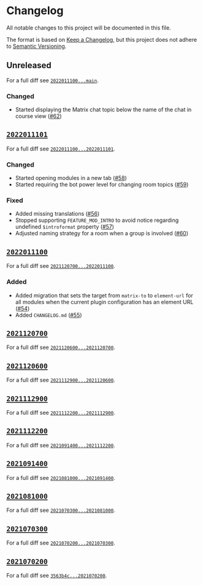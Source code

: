 # Changelog

All notable changes to this project will be documented in this file.

The format is based on [Keep a Changelog](https://keepachangelog.com/en/1.0.0/), but this project does not adhere to [Semantic Versioning](https://semver.org/spec/v2.0.0.html).

## Unreleased

For a full diff see [`2022011100...main`](https://gitlab.matrix.org/new-vector/moodle-mod_matrix/-/compare/2022011100...main).

### Changed

- Started displaying the Matrix chat topic below the name of the chat in course view ([#62](https://gitlab.matrix.org/new-vector/moodle-mod_matrix/-/merge_requests/62))

## [`2022011101`](https://gitlab.matrix.org/new-vector/moodle-mod_matrix/-/tags/2022011101)

For a full diff see [`2022011100...2022011101`](https://gitlab.matrix.org/new-vector/moodle-mod_matrix/-/compare/2022011100...2022011101).

### Changed

- Started opening modules in a new tab ([#58](https://gitlab.matrix.org/new-vector/moodle-mod_matrix/-/merge_requests/58))
- Started requiring the bot power level for changing room topics ([#59](https://gitlab.matrix.org/new-vector/moodle-mod_matrix/-/merge_requests/59))

### Fixed

- Added missing translations ([#56](https://gitlab.matrix.org/new-vector/moodle-mod_matrix/-/merge_requests/56))
- Stopped supporting `FEATURE_MOD_INTRO` to avoid notice regarding undefined `$introformat` property ([#57](https://gitlab.matrix.org/new-vector/moodle-mod_matrix/-/merge_requests/57))
- Adjusted naming strategy for a room when a group is involved ([#60](https://gitlab.matrix.org/new-vector/moodle-mod_matrix/-/merge_requests/60))

## [`2022011100`](https://gitlab.matrix.org/new-vector/moodle-mod_matrix/-/tags/2022011100)

For a full diff see [`2021120700...2022011100`](https://gitlab.matrix.org/new-vector/moodle-mod_matrix/-/compare/2021120700...2022011100).

### Added

- Added migration that sets the target from `matrix-to` to `element-url` for all modules when the current plugin configuration has an element URL ([#54](https://gitlab.matrix.org/new-vector/moodle-mod_matrix/-/merge_requests/54))
- Added `CHANGELOG.md` ([#55](https://gitlab.matrix.org/new-vector/moodle-mod_matrix/-/merge_requests/55))

## [`2021120700`](https://gitlab.matrix.org/new-vector/moodle-mod_matrix/-/tags/2021120700)

For a full diff see [`2021120600...2021120700`](https://gitlab.matrix.org/new-vector/moodle-mod_matrix/-/compare/2021120600...2021120700).

## [`2021120600`](https://gitlab.matrix.org/new-vector/moodle-mod_matrix/-/tags/2021120600)

For a full diff see [`2021112900...2021120600`](https://gitlab.matrix.org/new-vector/moodle-mod_matrix/-/compare/2021112900...2021120600).

## [`2021112900`](https://gitlab.matrix.org/new-vector/moodle-mod_matrix/-/tags/2021112900)

For a full diff see [`2021112200...2021112900`](https://gitlab.matrix.org/new-vector/moodle-mod_matrix/-/compare/2021112200...2021112900).

## [`2021112200`](https://gitlab.matrix.org/new-vector/moodle-mod_matrix/-/tags/2021112200)

For a full diff see [`2021091400...2021112200`](https://gitlab.matrix.org/new-vector/moodle-mod_matrix/-/compare/2021091400...2021112200).

## [`2021091400`](https://gitlab.matrix.org/new-vector/moodle-mod_matrix/-/tags/2021091400)

For a full diff see [`2021081000...2021091400`](https://gitlab.matrix.org/new-vector/moodle-mod_matrix/-/compare/2021081000...2021091400).

## [`2021081000`](https://gitlab.matrix.org/new-vector/moodle-mod_matrix/-/tags/2021081000)

For a full diff see [`2021070300...2021081000`](https://gitlab.matrix.org/new-vector/moodle-mod_matrix/-/compare/2021070300...2021081000).

## [`2021070300`](https://gitlab.matrix.org/new-vector/moodle-mod_matrix/-/tags/2021070300)

For a full diff see [`2021070200...2021070300`](https://gitlab.matrix.org/new-vector/moodle-mod_matrix/-/compare/2021070200...2021070300).

## [`2021070200`](https://gitlab.matrix.org/new-vector/moodle-mod_matrix/-/tags/2021070200)

For a full diff see [`3563b4c...2021070200`](https://gitlab.matrix.org/new-vector/moodle-mod_matrix/-/compare/3563b4c...2021070200).



